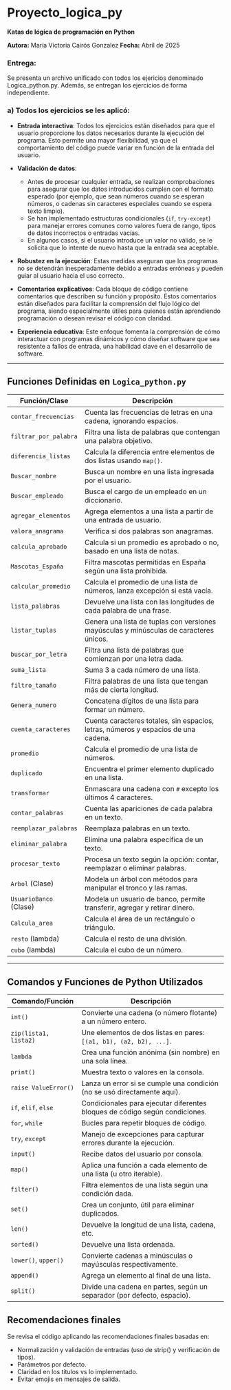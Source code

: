 # Proyecto_logica_py

**Katas de lógica de programación en Python**

**Autora:** María Victoria Cairós Gonzalez
**Fecha:** Abril de 2025

### Entrega: 
Se presenta un archivo unificado con todos los ejericios denominado Logica_python.py. Además, se entregan los ejercicios de forma independiente.  
### a) Todos los ejercicios se les aplicó:

- **Entrada interactiva**: Todos los ejercicios están diseñados para que el usuario proporcione los datos necesarios durante la ejecución del programa. Esto permite una mayor flexibilidad, ya que el comportamiento del código puede variar en función de la entrada del usuario.

- **Validación de datos**: 
  - Antes de procesar cualquier entrada, se realizan comprobaciones para asegurar que los datos introducidos cumplen con el formato esperado (por ejemplo, que sean números cuando se esperan números, o cadenas sin caracteres especiales cuando se espera texto limpio).
  - Se han implementado estructuras condicionales (`if`, `try-except`) para manejar errores comunes como valores fuera de rango, tipos de datos incorrectos o entradas vacías.
  - En algunos casos, si el usuario introduce un valor no válido, se le solicita que lo intente de nuevo hasta que la entrada sea aceptable.

- **Robustez en la ejecución**: Estas medidas aseguran que los programas no se detendrán inesperadamente debido a entradas erróneas y pueden guiar al usuario hacia el uso correcto.

- **Comentarios explicativos**: Cada bloque de código contiene comentarios que describen su función y propósito. Estos comentarios están diseñados para facilitar la comprensión del flujo lógico del programa, siendo especialmente útiles para quienes están aprendiendo programación o desean revisar el código con claridad.

- **Experiencia educativa**: Este enfoque fomenta la comprensión de cómo interactuar con programas dinámicos y cómo diseñar software que sea resistente a fallos de entrada, una habilidad clave en el desarrollo de software.


---

## Funciones Definidas en `Logica_python.py`

| **Función/Clase**        | **Descripción**                                                                                   |
|--------------------------|---------------------------------------------------------------------------------------------------|
| `contar_frecuencias`     | Cuenta las frecuencias de letras en una cadena, ignorando espacios.                               |
| `filtrar_por_palabra`    | Filtra una lista de palabras que contengan una palabra objetivo.                                  |
| `diferencia_listas`      | Calcula la diferencia entre elementos de dos listas usando `map()`.                               |
| `Buscar_nombre`          | Busca un nombre en una lista ingresada por el usuario.                                            |
| `Buscar_empleado`        | Busca el cargo de un empleado en un diccionario.                                                  |
| `agregar_elementos`      | Agrega elementos a una lista a partir de una entrada de usuario.                                  |
| `valora_anagrama`        | Verifica si dos palabras son anagramas.                                                           |
| `calcula_aprobado`       | Calcula si un promedio es aprobado o no, basado en una lista de notas.                            |
| `Mascotas_España`        | Filtra mascotas permitidas en España según una lista prohibida.                                   |
| `calcular_promedio`      | Calcula el promedio de una lista de números, lanza excepción si está vacía.                       |
| `lista_palabras`         | Devuelve una lista con las longitudes de cada palabra de una frase.                               |
| `listar_tuplas`          | Genera una lista de tuplas con versiones mayúsculas y minúsculas de caracteres únicos.            |
| `buscar_por_letra`       | Filtra una lista de palabras que comienzan por una letra dada.                                    |
| `suma_lista`             | Suma 3 a cada número de una lista.                                                               |
| `filtro_tamaño`          | Filtra palabras de una lista que tengan más de cierta longitud.                                   |
| `Genera_numero`          | Concatena dígitos de una lista para formar un número.                                             |
| `cuenta_caracteres`      | Cuenta caracteres totales, sin espacios, letras, números y espacios de una cadena.                |
| `promedio`               | Calcula el promedio de una lista de números.                                                      |
| `duplicado`              | Encuentra el primer elemento duplicado en una lista.                                              |
| `transformar`            | Enmascara una cadena con `#` excepto los últimos 4 caracteres.                                     |
| `contar_palabras`        | Cuenta las apariciones de cada palabra en un texto.                                               |
| `reemplazar_palabras`    | Reemplaza palabras en un texto.                                                                  |
| `eliminar_palabra`       | Elimina una palabra específica de un texto.                                                       |
| `procesar_texto`         | Procesa un texto según la opción: contar, reemplazar o eliminar palabras.                         |
| `Arbol` (Clase)          | Modela un árbol con métodos para manipular el tronco y las ramas.                                 |
| `UsuarioBanco` (Clase)   | Modela un usuario de banco, permite transferir, agregar y retirar dinero.                         |
| `Calcula_area`           | Calcula el área de un rectángulo o triángulo.                                                     |
| `resto` (lambda)         | Calcula el resto de una división.                                                                |
| `cubo` (lambda)          | Calcula el cubo de un número.                                                                    |

---

## Comandos y Funciones de Python Utilizados

| **Comando/Función**    | **Descripción**                                                                                    |
|------------------------|----------------------------------------------------------------------------------------------------|
| `int()`                | Convierte una cadena (o número flotante) a un número entero.                                       |
| `zip(lista1, lista2)`  | Une elementos de dos listas en pares: `[(a1, b1), (a2, b2), ...]`.                                 |
| `lambda`               | Crea una función anónima (sin nombre) en una sola línea.                                           |
| `print()`              | Muestra texto o valores en la consola.                                                             |
| `raise ValueError()`   | Lanza un error si se cumple una condición (no se usó directamente aquí).                          |
| `if`, `elif`, `else`   | Condicionales para ejecutar diferentes bloques de código según condiciones.                       |
| `for`, `while`         | Bucles para repetir bloques de código.                                                            |
| `try`, `except`        | Manejo de excepciones para capturar errores durante la ejecución.                                  |
| `input()`              | Recibe datos del usuario por consola.                                                              |
| `map()`                | Aplica una función a cada elemento de una lista (u otro iterable).                                |
| `filter()`             | Filtra elementos de una lista según una condición dada.                                           |
| `set()`                | Crea un conjunto, útil para eliminar duplicados.                                                  |
| `len()`                | Devuelve la longitud de una lista, cadena, etc.                                                    |
| `sorted()`             | Devuelve una lista ordenada.                                                                      |
| `lower()`, `upper()`   | Convierte cadenas a minúsculas o mayúsculas respectivamente.                                       |
| `append()`             | Agrega un elemento al final de una lista.                                                         |
| `split()`              | Divide una cadena en partes, según un separador (por defecto, espacio).                           |


## Recomendaciones finales
Se revisa el código aplicando las recomendaciones finales basadas en:
- Normalización y validación de entradas (uso de strip() y verificación de tipos).
- Parámetros por defecto.
- Claridad en los títulos vs lo implementado.
- Evitar emojis en mensajes de salida.
